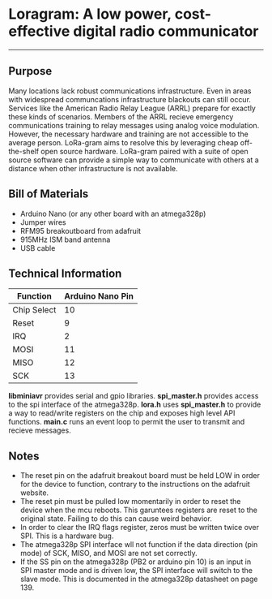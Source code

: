 # Loragram: A low power, cost-effective digital radio communicator
---
## Purpose
Many locations lack robust communications infrastructure. Even in areas with widespread communcations infrastructure blackouts can still occur. Services like the American Radio Relay League (ARRL) prepare for exactly these kinds of scenarios. Members of the ARRL recieve emergency communications training to relay messages using analog voice modulation. However, the necessary hardware and training are not accessible to the average person. LoRa-gram aims to resolve this by leveraging cheap off-the-shelf open source hardware. LoRa-gram paired with a suite of open source software can provide a simple way to communicate with others at a distance when other infrastructure is not available. 

## Bill of Materials
* Arduino Nano (or any other board with an atmega328p)
* Jumper wires
* RFM95 breakoutboard from adafruit
* 915MHz ISM band antenna
* USB cable

## Technical Information

| Function | Arduino Nano Pin |
|---|---|
| Chip Select | 10 |
| Reset | 9 |
| IRQ | 2 |
| MOSI | 11 |
| MISO | 12 |
| SCK | 13 |

**libminiavr** provides serial and gpio libraries. **spi_master.h** provides access to the spi interface of the atmega328p. **lora.h** uses **spi_master.h** to provide a way to read/write registers on the chip and exposes high level API functions. **main.c** runs an event loop to permit the user to transmit and recieve messages.

## Notes
* The reset pin on the adafruit breakout board must be held LOW in order for the device to function, contrary to the instructions on the adafruit website.
* The reset pin must be pulled low momentarily in order to reset the device when the mcu reboots. This garuntees registers are reset to the original state. Failing  to do this can cause weird behavior.
* In order to clear the IRQ flags register, zeros must be written twice over SPI. This is  a hardware bug.
* The atmega328p SPI interface wll not function if the data direction (pin mode) of SCK, MISO, and MOSI are not set correctly.
* If the SS pin on the atmega328p (PB2 or arduino pin 10) is an input in SPI master mode and is driven low, the SPI interface will switch to the  slave mode. This is documented in the atmega328p datasheet on page 139.